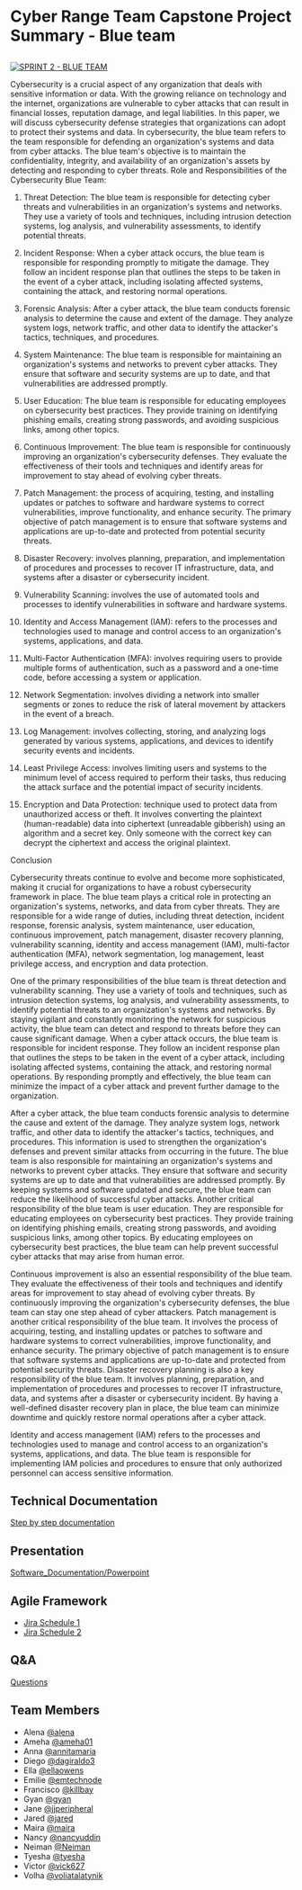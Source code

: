 # Cyber Range Team Capstone Project Summary - Blue team  


## 

[ ![SPRINT 2 - BLUE TEAM](https://github.com/cybertrainingrange/blueteam#readme)](https://asseco.com/files/public/_processed_/csm_Togo_b7ced0b0d4.png)


 Cybersecurity is a crucial aspect of any organization that deals with sensitive information or data. With the growing reliance on technology and the internet, organizations are vulnerable to cyber attacks that can result in financial losses, reputation damage, and legal liabilities. In this paper, we will discuss cybersecurity defense strategies that organizations can adopt to protect their systems and data.
     In cybersecurity, the blue team refers to the team responsible for defending an organization's systems and data from cyber attacks. The blue team's objective is to maintain the confidentiality, integrity, and availability of an organization's assets by detecting and responding to cyber threats.
Role and Responsibilities of the Cybersecurity Blue Team:
1. Threat Detection: The blue team is responsible for detecting cyber threats and vulnerabilities in an organization's systems and networks. They use a variety of tools and techniques, including intrusion detection systems, log analysis, and vulnerability assessments, to identify potential threats.

2. Incident Response: When a cyber attack occurs, the blue team is responsible for responding promptly to mitigate the damage. They follow an incident response plan that outlines the steps to be taken in the event of a cyber attack, including isolating affected systems, containing the attack, and restoring normal operations.

3. Forensic Analysis: After a cyber attack, the blue team conducts forensic analysis to determine the cause and extent of the damage. They analyze system logs, network traffic, and other data to identify the attacker's tactics, techniques, and procedures.

4. System Maintenance: The blue team is responsible for maintaining an organization's systems and networks to prevent cyber attacks. They ensure that software and security systems are up to date, and that vulnerabilities are addressed promptly.

5. User Education: The blue team is responsible for educating employees on cybersecurity best practices. They provide training on identifying phishing emails, creating strong passwords, and avoiding suspicious links, among other topics.

6. Continuous Improvement: The blue team is responsible for continuously improving an organization's cybersecurity defenses. They evaluate the effectiveness of their tools and techniques and identify areas for improvement to stay ahead of evolving cyber threats.

7. Patch Management: the process of acquiring, testing, and installing updates or patches to software and hardware systems to correct vulnerabilities, improve functionality, and enhance security. The primary objective of patch management is to ensure that software systems and applications are up-to-date and protected from potential security threats.

8. Disaster Recovery: involves planning, preparation, and implementation of procedures and processes to recover IT infrastructure, data, and systems after a disaster or cybersecurity incident.

9. Vulnerability Scanning: involves the use of automated tools and processes to identify vulnerabilities in software and hardware systems.

10. Identity and Access Management (IAM): refers to the processes and technologies used to manage and control access to an organization's systems, applications, and data.

11. Multi-Factor Authentication (MFA): involves requiring users to provide multiple forms of authentication, such as a password and a one-time code, before accessing a system or application.

12. Network Segmentation: involves dividing a network into smaller segments or zones to reduce the risk of lateral movement by attackers in the event of a breach.

13. Log Management: involves collecting, storing, and analyzing logs generated by various systems, applications, and devices to identify security events and incidents. 

14. Least Privilege Access: involves limiting users and systems to the minimum level of access required to perform their tasks, thus reducing the attack surface and the potential impact of security incidents. 

15. Encryption and Data Protection: technique used to protect data from unauthorized access or theft. It involves converting the plaintext (human-readable) data into ciphertext (unreadable gibberish) using an algorithm and a secret key. Only someone with the correct key can decrypt the ciphertext and access the original plaintext.

Conclusion

  Cybersecurity threats continue to evolve and become more sophisticated, making it crucial for organizations to have a robust cybersecurity framework in place. The blue team plays a critical role in protecting an organization's systems, networks, and data from cyber threats. They are responsible for a wide range of duties, including threat detection, incident response, forensic analysis, system maintenance, user education, continuous improvement, patch management, disaster recovery planning, vulnerability scanning, identity and access management (IAM), multi-factor authentication (MFA), network segmentation, log management, least privilege access, and encryption and data protection.
     
One of the primary responsibilities of the blue team is threat detection and vulnerability scanning. They use a variety of tools and techniques, such as intrusion detection systems, log analysis, and vulnerability assessments, to identify potential threats to an organization's systems and networks. By staying vigilant and constantly monitoring the network for suspicious activity, the blue team can detect and respond to threats before they can cause significant damage.
When a cyber attack occurs, the blue team is responsible for incident response. They follow an incident response plan that outlines the steps to be taken in the event of a cyber attack, including isolating affected systems, containing the attack, and restoring normal operations. By responding promptly and effectively, the blue team can minimize the impact of a cyber attack and prevent further damage to the organization.

After a cyber attack, the blue team conducts forensic analysis to determine the cause and extent of the damage. They analyze system logs, network traffic, and other data to identify the attacker's tactics, techniques, and procedures. This information is used to strengthen the organization's defenses and prevent similar attacks from occurring in the future.
The blue team is also responsible for maintaining an organization's systems and networks to prevent cyber attacks. They ensure that software and security systems are up to date and that vulnerabilities are addressed promptly. By keeping systems and software updated and secure, the blue team can reduce the likelihood of successful cyber attacks.
Another critical responsibility of the blue team is user education. They are responsible for educating employees on cybersecurity best practices. They provide training on identifying phishing emails, creating strong passwords, and avoiding suspicious links, among other topics. By educating employees on cybersecurity best practices, the blue team can help prevent successful cyber attacks that may arise from human error.

Continuous improvement is also an essential responsibility of the blue team. They evaluate the effectiveness of their tools and techniques and identify areas for improvement to stay ahead of evolving cyber threats. By continuously improving the organization's cybersecurity defenses, the blue team can stay one step ahead of cyber attackers.
Patch management is another critical responsibility of the blue team. It involves the process of acquiring, testing, and installing updates or patches to software and hardware systems to correct vulnerabilities, improve functionality, and enhance security. The primary objective of patch management is to ensure that software systems and applications are up-to-date and protected from potential security threats.
Disaster recovery planning is also a key responsibility of the blue team. It involves planning, preparation, and implementation of procedures and processes to recover IT infrastructure, data, and systems after a disaster or cybersecurity incident. By having a well-defined disaster recovery plan in place, the blue team can minimize downtime and quickly restore normal operations after a cyber attack.

Identity and access management (IAM) refers to the processes and technologies used to manage and control access to an organization's systems, applications, and data. The blue team is responsible for implementing IAM policies and procedures to ensure that only authorized personnel can access sensitive information.



## Technical Documentation

[Step by step documentation](https://docs.google.com/document/d/1ufg-lL1YT5Pf72-AifzWMdgNiWTsxnkgHUhVdONpY-c/edit?usp=sharing)

## Presentation

[Software_Documentation/Powerpoint](https://docs.google.com/presentation/d/18yNWwQrvfefQZUqEECINo0JeCdLnlWzv/edit#slide=id.p1)

## Agile Framework
- [Jira Schedule 1](https://cybersecurityrangeenv.atlassian.net/jira/software/projects/CTRE/boards/1)
- [Jira Schedule 2](https://cybersecurityrangeenv.atlassian.net/jira/software/projects/CTRE/boards/1/backlog)

## Q&A

[Questions](https://docs.google.com/document/d/1-gS53hdiN8ZxduRnXjNI_Sga3Cw74AG0mnnstBYECh4/edit) 





## Team Members
- Alena [@alena](https://www.github.com/)
- Ameha [@ameha01](https://github.com/orgs/cybertrainingrange/people/ameha01)
- Anna [@annitamaria](https://github.com/orgs/cybertrainingrange/people/ANNITAMARIA)
- Diego [@dagiraldo3](https://github.com/orgs/cybertrainingrange/people/dagiraldo3)
- Ella [@ellaowens](https://github.com/ellaowens)
- Emilie [@emtechnode](https://github.com/emtechnode)
- Francisco [@killbay](https://github.com/orgs/cybertrainingrange/people/killbay)
- Gyan [@gyan](https://www.github.com/octokatherine)
- Jane [@jjperipheral](https://github.com/jjperipheral)
- Jared [@jared](https://www.github.com/)
- Maira [@maira](https://www.github.com/)
- Nancy [@nancyuddin](https://github.com/nancyuddin)
- Neiman [@Neiman](https://github.com/orgs/cybertrainingrange/people/bull-in-the-heather)
- Tyesha [@tyesha](https://www.github.com/)
- Victor [@vick627](https://github.com/orgs/cybertrainingrange/people/vick627)
- Volha [@voliatalatynik](https://github.com/orgs/cybertrainingrange/people/voliatalatynik)

